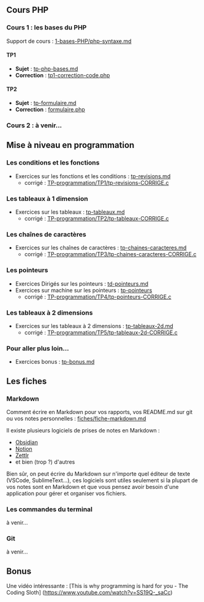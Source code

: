 ## Cours PHP

### Cours 1 : les bases du PHP
Support de cours : [1-bases-PHP/php-syntaxe.md](cours/1-bases-PHP/php-syntaxe.md)

#### TP1
- **Sujet** : [tp-php-bases.md](TP/TP1/sujet/tp-php-bases.md)
- **Correction** : [tp1-correction-code.php](TP/TP1/correction/tp1-correction-code.php)

#### TP2
- **Sujet** : [tp-formulaire.md](TP/TP2/sujet/tp-formulaire.md)
- **Correction** : [formulaire.php](TP/TP1/correction/formulaire.md)

### Cours 2 : à venir...


## Mise à niveau en programmation
### Les conditions et les fonctions

- Exercices sur les fonctions et les conditions : [tp-revisions.md](TP-programmation/TP1/tp-revisions.md)
	- corrigé : [TP-programmation/TP1/tp-revisions-CORRIGE.c](TP-programmation/TP1/tp-revisions-CORRIGE.c)

### Les tableaux à 1 dimension
- Exercices sur les tableaux : [tp-tableaux.md](TP-programmation/TP2/tp-tableaux.md)
	- corrigé : [TP-programmation/TP2/tp-tableaux-CORRIGE.c](TP-programmation/TP2/tp-tableaux-CORRIGE.c)

### Les chaînes de caractères
- Exercices sur les chaînes de caractères : [tp-chaines-caracteres.md](TP-programmation/TP3/tp-chaines-caracteres.md)
	- corrigé : [TP-programmation/TP3/tp-chaines-caracteres-CORRIGE.c](TP-programmation/TP3/tp-chaines-caracteres-CORRIGE.c)

### Les pointeurs
- Exercices Dirigés sur les pointeurs : [td-pointeurs.md](TP-programmation/TD-pointeurs/td-pointeurs.md)
- Exercices sur machine sur les pointeurs : [tp-pointeurs](TP-programmation/TP4/tp-pointeurs.md)
	- corrigé : [TP-programmation/TP4/tp-pointeurs-CORRIGE.c](TP-programmation/TP4/tp-pointeurs-CORRIGE.c)

### Les tableaux à 2 dimensions
- Exercices sur les tableaux à 2 dimensions : [tp-tableaux-2d.md](TP-programmation/TP5/tp-tableaux-2d.md)
	- corrigé : [TP-programmation/TP5/tp-tableaux-2d-CORRIGE.c](TP-programmation/TP5/tp-tableaux-2d-CORRIGE.c)

### Pour aller plus loin...
- Exercices bonus : [tp-bonus.md](TP-programmation/exo-bonus/tp-bonus.md)

## Les fiches
### Markdown
Comment écrire en Markdown pour vos rapports, vos README.md sur git ou vos notes personnelles :
[fiches/fiche-markdown.md](fiches/fiche-markdown.md)

Il existe plusieurs logiciels de prises de notes en Markdown :
- [Obsidian](https://obsidian.md/)
- [Notion](https://www.notion.so/fr-fr)
- [Zettlr](https://www.zettlr.com/)
- et bien (trop ?) d'autres

Bien sûr, on peut écrire du Markdown sur n'importe quel éditeur de texte (VSCode, SublimeText...), ces logiciels sont utiles seulement si la plupart de vos notes sont en Markdown et que vous pensez avoir besoin d'une application pour gérer et organiser vos fichiers.

### Les commandes du terminal
à venir...

### Git
à venir...




## Bonus 

Une vidéo intéressante :
[This is why programming is hard for you - The Coding Sloth] (https://www.youtube.com/watch?v=SS19Q-_saCc)



